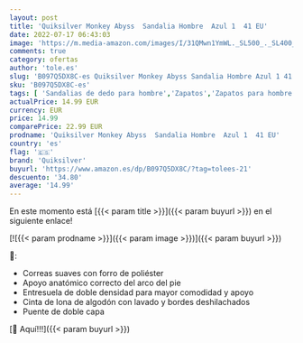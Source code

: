 ```yaml
---
layout: post
title: 'Quiksilver Monkey Abyss  Sandalia Hombre  Azul 1  41 EU'
date: 2022-07-17 06:43:03
image: 'https://m.media-amazon.com/images/I/31QMwn1YmWL._SL500_._SL400_.jpg'
comments: true
category: ofertas
author: 'tole.es'
slug: 'B097Q5DX8C-es Quiksilver Monkey Abyss Sandalia Hombre Azul 1 41 EU'
sku: 'B097Q5DX8C-es'
tags: [ 'Sandalias de dedo para hombre','Zapatos','Zapatos para hombre','Zapatos y complementos','quiksilver','sandalia','🇪🇸', ]
actualPrice: 14.99 EUR
currency: EUR
price: 14.99
comparePrice: 22.99 EUR
prodname: 'Quiksilver Monkey Abyss  Sandalia Hombre  Azul 1  41 EU'
country: 'es'
flag: '🇪🇸'
brand: 'Quiksilver'
buyurl: 'https://www.amazon.es/dp/B097Q5DX8C/?tag=tolees-21'
descuento: '34.80'
average: '14.99'
---
```


En este momento está [{{< param title >}}]({{< param buyurl >}}) en el siguiente enlace!

[![{{< param prodname >}}]({{< param image >}})]({{< param buyurl >}})

🔎:

- Correas suaves con forro de poliéster
- Apoyo anatómico correcto del arco del pie
- Entresuela de doble densidad para mayor comodidad y apoyo
- Cinta de lona de algodón con lavado y bordes deshilachados
- Puente de doble capa

[🛒 Aquí!!!]({{< param buyurl >}})
